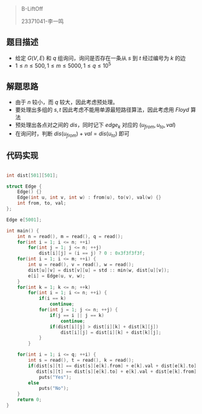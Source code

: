 > B-LiftOff
>
> 23371041-李一鸣

## 题目描述

- 给定 $G(V,E)$ 和 $q$ 组询问，询问是否存在一条从 $s$ 到 $t$ 经过编号为 $k$ 的边
- $1 \le n \le 500, 1 \le m \le 5000, 1\le q \le 10^5$

## 解题思路

- 由于 $n$ 较小，而 $q$ 较大，因此考虑预处理。
- 要处理出多组的 $s, t$ 因此考虑不能用单源最短路径算法，因此考虑用 $Floyd$ 算法
- 预处理出各点对之间的 $dis$，同时记下 $edge_k$ 对应的 $(u_{from}, u_{to}, val)$
- 在询问时，判断 $dis(u_{from}) + val = dis(u_{to})$ 即可

## 代码实现

```cpp

int dist[501][501];

struct Edge {
    Edge() {}
    Edge(int u, int v, int w) : from(u), to(v), val(w) {}
    int from, to, val;
};

Edge e[5001];

int main() {
    int n = read(), m = read(), q = read();
    for(int i = 1; i <= n; ++i)
        for(int j = 1; j <= n; ++j)
            dist[i][j] = (i == j) ? 0 : 0x3f3f3f3f;
    for(int i = 1; i <= m; ++i) {
        int u = read(), v = read(), w = read();
        dist[u][v] = dist[v][u] = std :: min(w, dist[u][v]);
        e[i] = Edge(u, v, w);
    }
    for(int k = 1; k <= n; ++k)
        for(int i = 1; i <= n; ++i) {
            if(i == k)
                continue;
            for(int j = 1; j <= n; ++j) {
                if(j == i || j == k)
                    continue;
                if(dist[i][j] > dist[i][k] + dist[k][j])
                    dist[i][j] = dist[i][k] + dist[k][j];
            }
        }

    for(int i = 1; i <= q; ++i) {
        int s = read(), t = read(), k = read();
        if(dist[s][t] == dist[s][e[k].from] + e[k].val + dist[e[k].to][t] || 
           dist[s][t] == dist[s][e[k].to] + e[k].val + dist[e[k].from][t])
            puts("Yes");
        else
            puts("No");
    }
    return 0;
}
```

